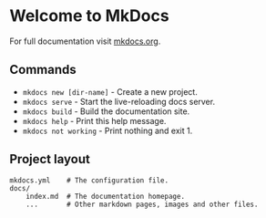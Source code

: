# Welcome to MkDocs

For full documentation visit [mkdocs.org](http://mkdocs.org).

## Commands

* `mkdocs new [dir-name]` - Create a new project.
* `mkdocs serve` - Start the live-reloading docs server.
* `mkdocs build` - Build the documentation site.
* `mkdocs help` - Print this help message.
* `mkdocs not working` - Print nothing and exit 1.

## Project layout

    mkdocs.yml    # The configuration file.
    docs/
        index.md  # The documentation homepage.
        ...       # Other markdown pages, images and other files.
